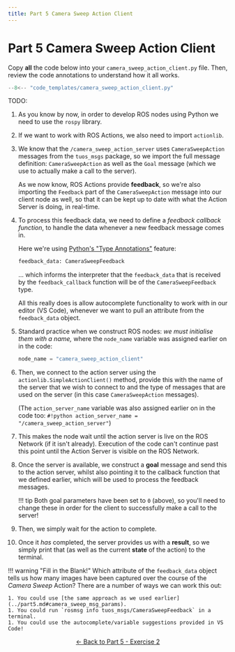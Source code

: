```yaml
---  
title: Part 5 Camera Sweep Action Client
---
```


# Part 5 Camera Sweep Action Client

Copy **all** the code below into your `camera_sweep_action_client.py` file.  Then, review the code annotations to understand how it all works.

```py title="camera_sweep_action_client.py"
--8<-- "code_templates/camera_sweep_action_client.py"
```

TODO:

1. As you know by now, in order to develop ROS nodes using Python we need to use the `rospy` library. 

2. If we want to work with ROS Actions, we also need to import `actionlib`.

3. We know that the `/camera_sweep_action_server` uses `CameraSweepAction` messages from the `tuos_msgs` package, so we import the full message definition: `CameraSweepAction` as well as the `Goal` message (which we use to actually make a call to the server). 

    As we now know, ROS Actions provide **feedback**, so we're also importing the `Feedback` part of the `CameraSweepAction` message into our client node as well, so that it can be kept up to date with what the Action Server is doing, in real-time.

4. To process this feedback data, we need to define a *feedback callback function*, to handle the data whenever a new feedback message comes in.

    Here we're using [Python's "Type Annotations"](https://docs.python.org/3/library/typing.html) feature:
    
    ```py
    feedback_data: CameraSweepFeedback
    ```
    ... which informs the interpreter that the `feedback_data` that is received by the `feedback_callback` function will be of the `CameraSweepFeedback` type.

    All this really does is allow autocomplete functionality to work with in our editor (VS Code), whenever we want to pull an attribute from the `feedback_data` object.

5. Standard practice when we construct ROS nodes: *we must initialise them with a name,* where the `node_name` variable was assigned earlier on in the code: 
    
    ```py
    node_name = "camera_sweep_action_client"
    ```

6. Then, we connect to the action server using the `actionlib.SimpleActionClient()` method, provide this with the name of the server that we wish to connect to and the type of messages that are used on the server (in this case `CameraSweepAction` messages).

    (The `action_server_name` variable was also assigned earlier on in the code too: `#!python action_server_name = "/camera_sweep_action_server"`)

7. This makes the node wait until the action server is live on the ROS Network (if it isn't already). Execution of the code can't continue past this point until the Action Server is visible on the ROS Network.

8. Once the server is available, we construct a **goal** message and send this to the action server, whilst also pointing it to the callback function that we defined earlier, which will be used to process the feedback messages.

    !!! tip
        Both goal parameters have been set to `0` (above), so you'll need to change these in order for the client to successfully make a call to the server!

9. Then, we simply wait for the action to complete.

10. Once it *has* completed, the server provides us with a **result**, so we simply print that (as well as the current **state** of the action) to the terminal. 

<a name="blank-1"></a>

!!! warning "Fill in the Blank!"
    Which attribute of the `feedback_data` object tells us how many images have been captured over the course of the *Camera Sweep* Action? There are a number of ways we can work this out:
        
    1. You could use [the same approach as we used earlier](../part5.md#camera_sweep_msg_params). 
    1. You could run `rosmsg info tuos_msgs/CameraSweepFeedback` in a terminal.
    1. You could use the autocomplete/variable suggestions provided in VS Code!

<p align="center">
  <a href="../../part5#ex2_ret">&#8592; Back to Part 5 - Exercise 2</a>
</p>